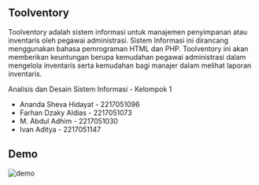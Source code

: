 ## Toolventory

Toolventory adalah sistem informasi untuk manajemen penyimpanan atau inventaris oleh pegawai administrasi. Sistem Informasi ini dirancang menggunakan bahasa pemrograman HTML dan PHP. Toolventory ini akan memberikan keuntungan berupa kemudahan pegawai administrasi dalam mengelola inventaris serta kemudahan bagi manajer dalam melihat laporan inventaris.

Analisis dan Desain Sistem Informasi - Kelompok 1

- Ananda Sheva Hidayat - 2217051096
- Farhan Dzaky Aldias - 2217051073
- M. Abdul Adhim - 2217051030
- Ivan Aditya - 2217051147

## Demo

![demo](https://github.com/FarhanDzakyA/Project-ADSI/assets/112398221/ab4e2b0d-107a-4400-99b8-b1f4bc2516a2)
